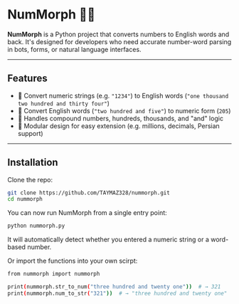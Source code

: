 # NumMorph 🔢🧠

**NumMorph** is a Python project that converts numbers to English words and back. It's designed for developers who need accurate number-word parsing in bots, forms, or natural language interfaces.

---

## Features

- 🔁 Convert numeric strings (e.g. `"1234"`) to English words (`"one thousand two hundred and thirty four"`)
- 🔁 Convert English words (`"two hundred and five"`) to numeric form (`205`)
- 🧠 Handles compound numbers, hundreds, thousands, and "and" logic
- 🧩 Modular design for easy extension (e.g. millions, decimals, Persian support)

---

## Installation

Clone the repo:

```bash
git clone https://github.com/TAYMAZ328/nummorph.git
cd nummorph
```

You can now run NumMorph from a single entry point:

```bash
python nummorph.py
```
It will automatically detect whether you entered a numeric string or a word-based number.


Or import the functions into your own scirpt:

```bash
from nummorph import nummorph

print(nummorph.str_to_num("three hundred and twenty one"))  # → 321
print(nummorph.num_to_str("321"))  # → "three hundred and twenty one"
```